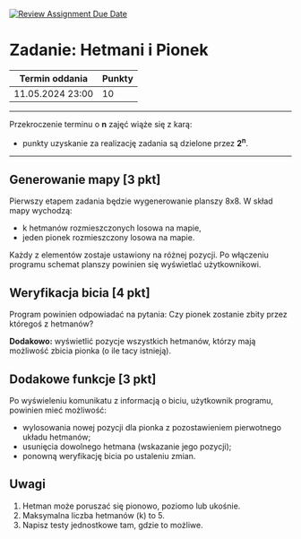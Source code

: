 [![Review Assignment Due Date](https://classroom.github.com/assets/deadline-readme-button-24ddc0f5d75046c5622901739e7c5dd533143b0c8e959d652212380cedb1ea36.svg)](https://classroom.github.com/a/Now5M-l1)
# Zadanie: Hetmani i Pionek

| Termin oddania | Punkty     |
|----------------|:-----------|
|    11.05.2024 23:00 |   10        |

--- 
Przekroczenie terminu o **n** zajęć wiąże się z karą:
- punkty uzyskanie za realizację zadania są dzielone przez **2<sup>n</sup>**.

--- 
## Generowanie mapy [3 pkt]
Pierwszy etapem zadania będzie wygenerowanie planszy 8x8. W skład mapy wychodzą:
- k hetmanów rozmieszczonych losowa na mapie,
- jeden pionek rozmieszczony losowa na mapie.

Każdy z elementów zostaje ustawiony na różnej pozycji.
Po włączeniu programu schemat planszy powinien się wyświetlać użytkownikowi.

## Weryfikacja bicia [4 pkt]
Program powinien odpowiadać na pytania: 
Czy pionek zostanie zbity przez któregoś z hetmanów?

**Dodakowo:**
wyświetlić pozycje wszystkich hetmanów, którzy mają możliwość zbicia pionka (o ile tacy istnieją).

## Dodakowe funkcje [3 pkt]
Po wyświeleniu komunikatu z informacją o biciu, użytkownik programu, powinien mieć możliwość:
- wylosowania nowej pozycji dla pionka z pozostawieniem pierwotnego układu hetmanów;
- usunięcia dowolnego hetmana (wskazanie jego pozycji);
- ponowną weryfikację bicia po ustaleniu zmian.

## Uwagi
1. Hetman może poruszać się pionowo, poziomo lub ukośnie.
2. Maksymalna liczba hetmanów (k) to 5.
3. Napisz testy jednostkowe tam, gdzie to możliwe.

